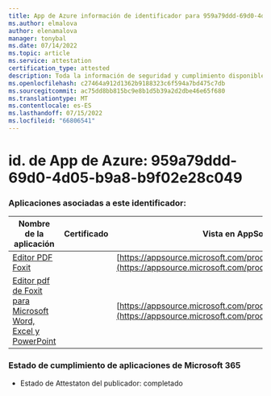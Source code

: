 ```yaml
---
title: App de Azure información de identificador para 959a79ddd-69d0-4d05-b9a8-b9f02e28c049
ms.author: elmalova
author: elenamalova
manager: tonybal
ms.date: 07/14/2022
ms.topic: article
ms.service: attestation
certification_type: attested
description: Toda la información de seguridad y cumplimiento disponible para 959a79ddd-69d0-4d05-b9a8-b9f02e28c049.
ms.openlocfilehash: c27464a912d1362b9188323c6f594a7bd475c7db
ms.sourcegitcommit: ac75dd8bb815bc9e8b1d5b39a2d2dbe46e65f680
ms.translationtype: MT
ms.contentlocale: es-ES
ms.lasthandoff: 07/15/2022
ms.locfileid: "66806541"
---
```

# <a name="azure-app-id-959a79dd-69d0-4d05-b9a8-b9f02e28c049"></a>id. de App de Azure: 959a79ddd-69d0-4d05-b9a8-b9f02e28c049


### <a name="apps-associated-with-this-id"></a>Aplicaciones asociadas a este identificador:
| **Nombre de la aplicación** | **Certificado** | **Vista en AppSource** |
|--------------|---------------|-----------------------|
| [Editor PDF Foxit](../forward/WA200003703.md) |  | [https://appsource.microsoft.com/product/office/WA200003703](https://appsource.microsoft.com/product/office/WA200003703) |
| [Editor pdf de Foxit para Microsoft Word, Excel y PowerPoint](../forward/WA200003206.md) |  | [https://appsource.microsoft.com/product/office/WA200003206](https://appsource.microsoft.com/product/office/WA200003206) |

### <a name="microsoft-365-app-compliance-status"></a>Estado de cumplimiento de aplicaciones de Microsoft 365
- Estado de Attestaton del publicador: completado
